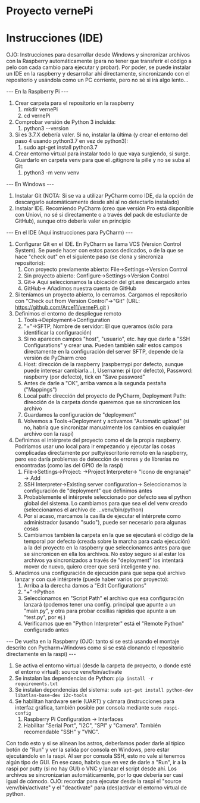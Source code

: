 # Proyecto vernePi

# Instrucciones (IDE)
OJO: Instrucciones para desarrollar desde Windows y sincronizar archivos con la Raspberry automáticamente (para no tener que transferir el código a pelo con cada cambio para ejecutar y probar). Por poder, se puede instalar un IDE en la raspberry y desarrollar ahí directamente, sincronizando con el repositorio y usándola como un PC corriente, pero no sé si irá algo lento...

--- En la Raspberry Pi ---
1. Crear carpeta para el repositorio en la raspberry
   1. mkdir vernePi
   1. cd vernePi
2. Comprobar versión de Python 3 incluida:
   1. python3 --version
3. Si es 3.7.X debería valer. Si no, instalar la última (y crear el entorno del paso 4 usando python3.7 en vez de python3):
   1. sudo apt-get install python3.7
4. Crear entorno virtual para instalar todo lo que vaya surgiendo, si surge. Guardarlo en carpeta venv para que el .gitignore la pille y no se suba al Git:
   1. python3 -m venv venv
  
--- En Windows ---
1. Instalar Git (NOTA: Si se va a utilizar PyCharm como IDE, da la opción de descargarlo automáticamente desde ahí al no detectarlo instalado)
2. Instalar IDE. Recomiendo PyCharm (creo que versión Pro está disponible con Uniovi, no sé si directamente o a través del pack de estudiante de GitHub), aunque otro debería valer en principio

--- En el IDE (Aquí instrucciones para PyCharm) ---
1. Configurar Git en el IDE. En PyCharm se llama VCS (Version Control System). Se puede hacer con estos pasos dedicados, o de la que se hace "check out" en el siguiente paso (se clona y sincroniza repositorio):
   1. Con proyecto previamente abierto: File->Settings->Version Control
   1. Sin proyecto abierto: Configure->Settings->Version Control
   1. Git->  Aquí seleccionamos la ubicación del git.exe descargado antes
   1. GitHub->  Añadimos nuestra cuenta de GitHub
1. Si teníamos un proyecto abierto, lo cerramos. Cargamos el repositorio con "Check out from Version Control"->"Git" (URL: https://github.com/Arce11/vernePi.git )
1. Definimos el entorno de despliegue remoto
   1. Tools->Deployment->Configuration
   1. "+"->SFTP, Nombre de servidor: El que queramos (sólo para identificar la configuración)
   1. Si no aparecen campos "host", "usuario", etc. hay que darle a "SSH Configurations" y crear una. Pueden también salir estos campos directamente en la configuración del server SFTP, depende de la versión de PyCharm creo
   1. Host: dirección de la raspberry (raspberrypi por defecto, aunque puede interesar cambiarla...), Username: pi (por defecto), Password: raspberry (por defecto), tick en "Save password"
   1. Antes de darle a "OK", arriba vamos a la segunda pestaña ("Mappings")
   1. Local path: dirección del proyecto de PyCharm, Deployment Path: dirección de la carpeta donde queremos que se sincronicen los archivo
   1. Guardamos la configuración de "deployment"
   1. Volvemos a Tools->Deployment y activamos "Automatic upload" (si no, habría que sincronizar manualmente los cambios en cualquier archivo con la raspi)
1. Definimos el intérprete del proyecto como el de la propia raspberry. Podríamos usar uno local para ir empezando y ejecutar las cosas complicadas directamente por putty/escritorio remoto en la raspberry, pero eso daría problemas de detección de errores y de librerías no encontradas (como las del GPIO de la raspi)
   1. File->Settings->Project: <nombre de proyecto>->Project Interpreter-> "Icono de engranaje" -> Add
   1. SSH Interpreter->Existing server configuration-> Seleccionamos la configuración de "deployment" que definimos antes
   1. Probablemente el intérprete seleccionado por defecto sea el python global del sistema. Lo cambiamos para que sea el del venv creado (seleccionamos el archivo de ...venv/bin/python)
   1. Por si acaso, marcamos la casilla de ejecutar el intérprete como administrador (usando "sudo"), puede ser necesario para algunas cosas
   1. Cambiamos también la carpeta en la que se ejecutará el código de la temporal por defecto (creada sobre la marcha para cada ejecución) a la del proyecto en la raspberry que seleccionamos antes para que se sincronicen en ella los archivos. No estoy seguro si al estar los archivos ya sincronizados a través de "deployment" los intentará mover de nuevo, quiero creer que será inteligente y no.
1. Añadimos una configuración de ejecución para que sepa qué archivo lanzar y con qué intérprete (puede haber varios por proyecto):
   1. Arriba a la derecha damos a "Edit Configurations"
   1. "+"->Python
   1. Seleccionamos en "Script Path" el archivo que esa configuración lanzará (podemos tener una config. principal que apunte a un "main.py", y otra para probar cosillas rápidas que apunte a un "test.py", por ej.)
   1. Verificamos que en "Python Interpreter" está el "Remote Python" configurado antes

--- De vuelta en la Raspberry (OJO: tanto si se está usando el montaje descrito con Pycharm+Windows como si se está clonando el repositorio directamente en la raspi) ---
1. Se activa el entorno virtual (desde la carpeta de proyecto, o donde esté el entorno virtual): source venv/bin/activate
1. Se instalan las dependencias de Python: `pip install -r requirements.txt`
1. Se instalan dependencias del sistema: `sudo apt-get install python-dev libatlas-base-dev i2c-tools`
1. Se habilitan hardware serie (UART) y cámara (instrucciones para interfaz gráfica, también posible por consola mediante `sudo raspi-config`
   1. Raspberry Pi Configuration -> Interfaces
   1. Habilitar "Serial Port", "I2C", "SPI" y "Camera". También recomendable "SSH" y "VNC".

Con todo esto y si se alinean los astros, deberíamos poder darle al típico botón de "Run" y ver la salida por consola en Windows, pero estar ejecutándolo en la raspi. Al ser por consola SSH, esto no vale si tenemos algún tipo de GUI. En ese caso, habría que en vez de darle a "Run", ir a la raspi por putty (si no hay GUI) o VNC y lanzar el script desde ahí. Los archivos se sincronizarían automáticamente, por lo que debería ser casi igual de cómodo.
  OJO: recordar para ejecutar desde la raspi el "source venv/bin/activate" y el "deactivate" para (des)activar el entorno virtual de python.
